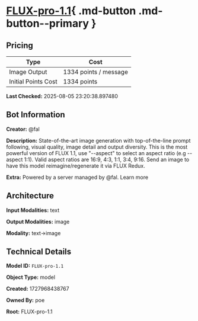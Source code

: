 # [FLUX-pro-1.1](https://poe.com/FLUX-pro-1.1){ .md-button .md-button--primary }

## Pricing

| Type | Cost |
|------|------|
| Image Output | 1334 points / message |
| Initial Points Cost | 1334 points |

**Last Checked:** 2025-08-05 23:20:38.897480


## Bot Information

**Creator:** @fal

**Description:** State-of-the-art image generation with top-of-the-line prompt following, visual quality, image detail and output diversity. This is the most powerful version of FLUX 1.1, use "--aspect" to select an aspect ratio (e.g --aspect 1:1). Valid aspect ratios are 16:9, 4:3, 1:1, 3:4, 9:16. Send an image to have this model reimagine/regenerate it via FLUX Redux.

**Extra:** Powered by a server managed by @fal. Learn more


## Architecture

**Input Modalities:** text

**Output Modalities:** image

**Modality:** text->image


## Technical Details

**Model ID:** `FLUX-pro-1.1`

**Object Type:** model

**Created:** 1727968438767

**Owned By:** poe

**Root:** FLUX-pro-1.1
